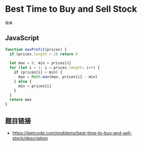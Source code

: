 # Best Time to Buy and Sell Stock
`简单`

## JavaScript
```javascript
function maxProfit(prices) {
  if (prices.length < 2) return 0
  
  let max = 0, min = prices[0]
  for (let i = 1; i < prices.length; i++) {
    if (prices[i] > min) {
      max = Math.max(max, prices[i] - min)
    } else {
      min = prices[i]
    }
  }
  return max
}
```

## 题目链接
* https://leetcode.com/problems/best-time-to-buy-and-sell-stock/description
